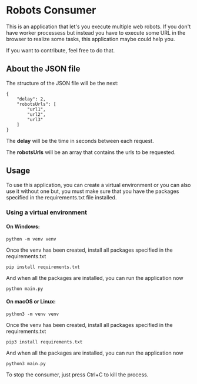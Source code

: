 # Robots Consumer

This is an application that let's you execute multiple web robots. If you don't have
worker processess but instead you have to execute some URL in the browser to realize some tasks,
this application maybe could help you.

If you want to contribute, feel free to do that.


## About the JSON file

The structure of the JSON file will be the next:

```
{
    "delay": 2,
    "robotsUrls": [
        "url1",
        "url2",
        "url3"
    ]
}
```

The **delay** will be the time in seconds between each request.

The **robotsUrls** will be an array that contains the urls to be requested.

## Usage

To use this application, you can create a virtual environment or you can also use it without one but, 
you must make sure that you have the packages specified in the requirements.txt file installed.

### Using a virtual environment

#### On Windows:

```
python -m venv venv
```

Once the venv has been created, install all packages specified in the requirements.txt

```
pip install requirements.txt
```

And when all the packages are installed, you can run the application now

```
python main.py
```

#### On macOS or Linux:

```
python3 -m venv venv
```

Once the venv has been created, install all packages specified in the requirements.txt

```
pip3 install requirements.txt
```

And when all the packages are installed, you can run the application now

```
python3 main.py
```

To stop the consumer, just press Ctrl+C to kill the process.
